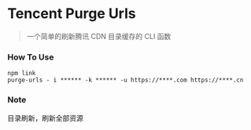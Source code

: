 # Tencent Purge Urls

> 一个简单的刷新腾讯 CDN 目录缓存的 CLI 函数

### How To Use

```shell
npm link
purge-urls - i ****** -k ****** -u https://****.com https://****.cn
```

### Note

目录刷新，刷新全部资源
